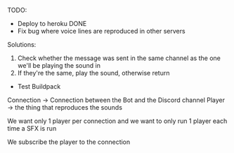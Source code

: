 TODO:
* Deploy to heroku DONE
* Fix bug where voice lines are reproduced in other servers

Solutions:
1. Check whether the message was sent in the same channel as the one we'll be playing the sound in
2. If they're the same, play the sound, otherwise return

* Test Buildpack


Connection -> Connection between the Bot and the Discord channel
Player -> the thing that reproduces the sounds

We want only 1 player per connection and we want to only run 1 player each time a SFX is run

We subscribe the player to the connection
